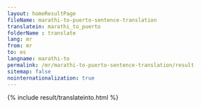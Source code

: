 ```yaml
---
layout: homeResultPage
fileName: marathi-to-puerto-sentence-translation
translatein: marathi_to_puerto
folderName : translate
lang: mr
from: mr
to: es
langname: marathi-to
permalink: /mr/marathi-to-puerto-sentence-translation/result
sitemap: false
nointernationalization: true
---
```

{% include result/translateinto.html %}

<script src="/js/result/translation.js" data-foldername="{{page.folderName}}" data-lang="{{page.lang}}"></script>
